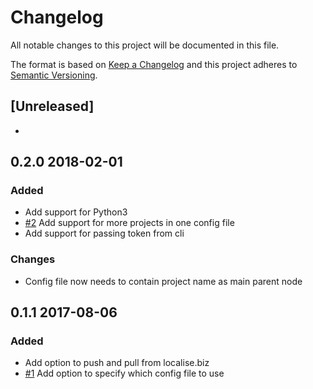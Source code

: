 # Changelog

All notable changes to this project will be documented in this file.

The format is based on [Keep a Changelog](http://keepachangelog.com/en/1.0.0/)
and this project adheres to [Semantic Versioning](http://semver.org/spec/v2.0.0.html).

## [Unreleased]

-

## 0.2.0 2018-02-01

### Added

- Add support for Python3
- [#2](https://github.com/marten-cz/loco-cli/issues/2) Add support for more projects in one config file
- Add support for passing token from cli

### Changes

- Config file now needs to contain project name as main parent node


## 0.1.1 2017-08-06

### Added

- Add option to push and pull from localise.biz
- [#1](https://github.com/marten-cz/loco-cli/issues/1) Add option to specify which config file to use
